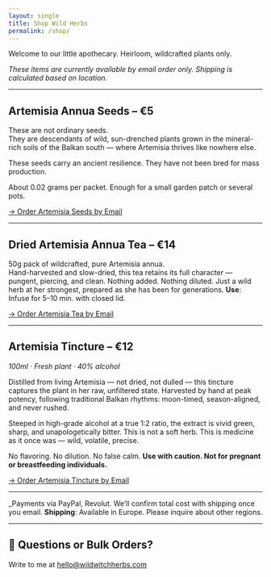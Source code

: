 ```yaml
---
layout: single
title: Shop Wild Herbs
permalink: /shop/
---
```


Welcome to our little apothecary. Heirloom, wildcrafted plants only. 

*These items are currently available by email order only. Shipping is calculated based on location.*

---

##  Artemisia Annua Seeds – €5  

These are not ordinary seeds.  
They are descendants of wild, sun-drenched plants grown in the mineral-rich soils of the Balkan south — where Artemisia thrives like nowhere else.

These seeds carry an ancient resilience. They have not been bred for mass production. 
 
About 0.02 grams per packet.
Enough for a small garden patch or several pots.

[→ Order Artemisia Seeds by Email](mailto:info@wildwitchherbs.com?subject=Order%20Request%20-%20Artemisia%20Seeds&body=Hi%20Wild%20Witch%20Herbs%2C%0A%0AI'd%20like%20to%20order%20the%20Artemisia%20annua%20Seeds.%0A%0AMy%20name%3A%0AMy%20shipping%20address%3A%0APreferred%20payment%20method%20(PayPal%2C%20Revolut)%3A%0A%0AThank%20you.)

---

##  Dried Artemisia Annua Tea – €14  
50g pack of wildcrafted, pure Artemisia annua.  
Hand-harvested and slow-dried, this tea retains its full character — pungent, piercing, and clean. Nothing added. Nothing diluted. Just a wild herb at her strongest, prepared as she has been for generations. 
**Use**: Infuse for 5–10 min. with closed lid.


[→ Order Artemisia Tea by Email](mailto:info@wildwitchherbs.com?subject=Order%20Request%20-%20Artemisia%20Tea&body=Hi%20Wild%20Witch%20Herbs%2C%0A%0AI'd%20like%20to%20order%20the%20Artemisia%20annua%20Tea.%0A%0AMy%20name%3A%0AMy%20shipping%20address%3A%0APreferred%20payment%20method%20(PayPal%2C%20Revolut)%3A%0A%0AThank%20you.)

---

##  Artemisia Tincture – €12  
*100ml · Fresh plant · 40% alcohol*

Distilled from living Artemisia — not dried, not dulled — this tincture captures the plant in her raw, unfiltered state. Harvested by hand at peak potency, following traditional Balkan rhythms: moon-timed, season-aligned, and never rushed.

Steeped in high-grade alcohol at a true 1:2 ratio, the extract is vivid green, sharp, and unapologetically bitter. This is not a soft herb. This is medicine as it once was — wild, volatile, precise.

No flavoring. No dilution. No false calm.
**Use with caution. Not for pregnant or breastfeeding individuals.**  


[→ Order Artemisia Tincture by Email](mailto:info@wildwitchherbs.com?subject=Order%20Request%20-%20Artemisia%20Tincture&body=Hi%20Wild%20Witch%20Herbs%2C%0A%0AI'd%20like%20to%20order%20the%20Artemisia%20annua%20Tincture.%0A%0AMy%20name%3A%0AMy%20shipping%20address%3A%0APreferred%20payment%20method%20(PayPal%2C%20Revolut)%3A%0A%0AThank%20you.)

---

_Payments via PayPal, Revolut. 
We’ll confirm total cost with shipping once you email.
**Shipping**: Available in Europe. Please inquire about other regions. 

---

## 💌 Questions or Bulk Orders?  
Write to me at [hello@wildwitchherbs.com](mailto:info@wildwitchherbs.com)


